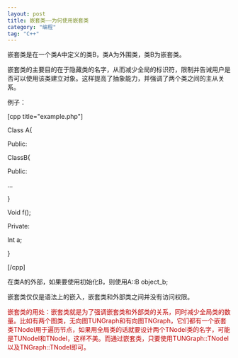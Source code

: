 ```yaml
---
layout: post
title: 嵌套类——为何使用嵌套类
category: "编程"
tag: "C++"
---
```

嵌套类是在一个类A中定义的类B，类A为外围类，类B为嵌套类。

嵌套类的主要目的在于隐藏类的名字，从而减少全局的标识符，限制并告诫用户是否可以使用该类建立对象。这样提高了抽象能力，并强调了两个类之间的主从关系。

例子：

[cpp title="example.php"]

Class A{

Public:

ClassB{

Public:

…

}

Void f();

Private:

Int a;

}

[/cpp]

在类A的外部，如果要使用初始化B，则使用A::B object_b;

嵌套类仅仅是语法上的嵌入，嵌套类和外部类之间并没有访问权限。

<span style="color: #c00000;">嵌套类的用处：嵌套类就是为了强调嵌套类和外部类的关系，同时减少全局类的数量。比如有两个图类，无向图TUNGraph和有向图TNGraph，它们都有一个嵌套类TNodeI用于遍历节点，如果用全局类的话就要设计两个TNodeI类的名字，可能是TUNodeI和TNodeI，这样不美。而通过嵌套类，只要使用TUNGraph::TNodeI以及TNGraph::TNodeI即可。
</span>
